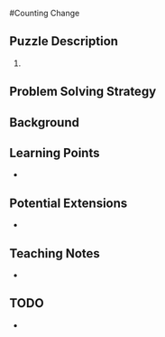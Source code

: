 #Counting Change

## Puzzle Description
1.

## Problem Solving Strategy
###

## Background

## Learning Points
-

## Potential Extensions
-

## Teaching Notes
-

## TODO
-
